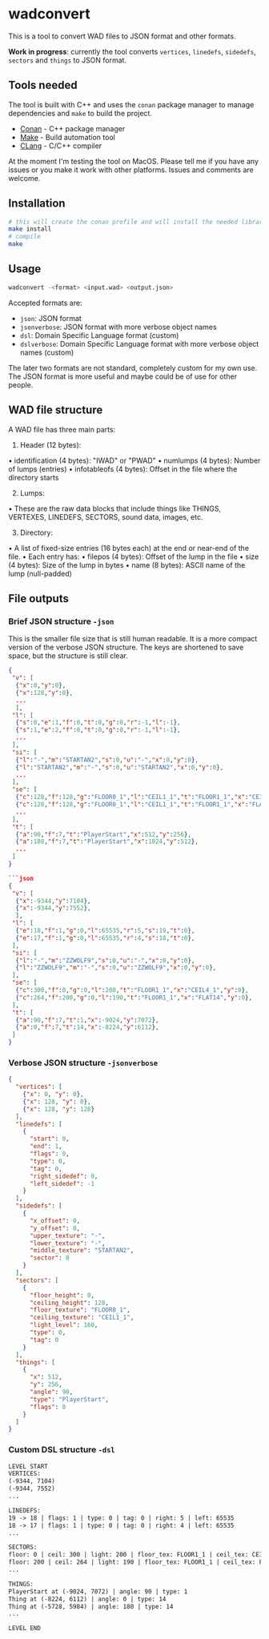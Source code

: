 
# wadconvert

This is a tool to convert WAD files to JSON format and other formats.

**Work in progress**: currently the tool converts `vertices`, `linedefs`, `sidedefs`, `sectors` and `things` to JSON format. 

## Tools needed

The tool is built with C++ and uses the `conan` package manager to manage dependencies and `make` to build the project.

- [Conan](https://conan.io/) - C++ package manager
- [Make](https://www.gnu.org/software/make/) - Build automation tool
- [CLang](https://clang.llvm.org/) - C/C++ compiler

At the moment I'm testing the tool on MacOS. Please tell me if you have any issues or you make it work with other platforms. Issues and comments are welcome.

## Installation

```bash
# this will create the conan profile and will install the needed libraries
make install
# compile
make
```

## Usage

```bash
wadconvert -<format> <input.wad> <output.json>
```

Accepted formats are:

- `json`: JSON format
- `jsonverbose`: JSON format with more verbose object names
- `dsl`: Domain Specific Language format (custom)
- `dslverbose`: Domain Specific Language format with more verbose object names (custom)

The later two formats are not standard, completely custom for my own use. The JSON format is more useful and maybe could be of use for other people.

## WAD file structure

A WAD file has three main parts:

1. Header (12 bytes):

 • identification (4 bytes): "IWAD" or "PWAD"
 • numlumps (4 bytes): Number of lumps (entries)
 • infotableofs (4 bytes): Offset in the file where the directory starts

2. Lumps:

 • These are the raw data blocks that include things like THINGS, VERTEXES, LINEDEFS, SECTORS, sound data, images, etc.

3. Directory:

 • A list of fixed-size entries (16 bytes each) at the end or near-end of the file.
 • Each entry has:
 • filepos (4 bytes): Offset of the lump in the file
 • size (4 bytes): Size of the lump in bytes
 • name (8 bytes): ASCII name of the lump (null-padded)


## File outputs

### Brief JSON structure `-json`

This is the smaller file size that is still human readable. It is a more compact version of the verbose JSON structure. The keys are shortened to save space, but the structure is still clear.

```json
{
 "v": [
  {"x":0,"y":0},
  {"x":128,"y":0},
  ...
  ],
 "l": [
  {"s":0,"e":1,"f":0,"t":0,"g":0,"r":-1,"l":-1},
  {"s":1,"e":2,"f":0,"t":0,"g":0,"r":-1,"l":-1},
  ...
 ],
 "si": [
  {"l":"-","m":"STARTAN2","s":0,"u":"-","x":0,"y":0},
  {"l":"STARTAN2","m":"-","s":0,"u":"STARTAN2","x":0,"y":0},
  ...
 ],
 "se": [
  {"c":128,"f":128,"g":"FLOOR0_1","l":"CEIL1_1","t":"FLOOR1_1","x":"CEIL4_1","y":"FLAT14"},
  {"c":128,"f":128,"g":"FLOOR0_1","l":"CEIL1_1","t":"FLOOR1_1","x":"FLAT14","y":"FLAT14"},
  ...
 ],
 "t": [
  {"a":90,"f":7,"t":"PlayerStart","x":512,"y":256},
  {"a":180,"f":7,"t":"PlayerStart","x":1024,"y":512},
  ...
 ]
}

```json
{
 "v": [
  {"x":-9344,"y":7104},
  {"x":-9344,"y":7552},
  ],
 "l": [
  {"e":18,"f":1,"g":0,"l":65535,"r":5,"s":19,"t":0},
  {"e":17,"f":1,"g":0,"l":65535,"r":4,"s":18,"t":0},
 ],
 "si": [
  {"l":"-","m":"ZZWOLF9","s":0,"u":"-","x":0,"y":0},
  {"l":"ZZWOLF9","m":"-","s":0,"u":"ZZWOLF9","x":0,"y":0},
 ],
 "se": [
  {"c":300,"f":0,"g":0,"l":200,"t":"FLOOR1_1","x":"CEIL4_1","y":0},
  {"c":264,"f":200,"g":0,"l":190,"t":"FLOOR1_1","x":"FLAT14","y":0},  
 ],
 "t": [
  {"a":90,"f":7,"t":1,"x":-9024,"y":7072},
  {"a":0,"f":7,"t":14,"x":-8224,"y":6112},
 ]
}
```

### Verbose JSON structure `-jsonverbose`

```json
{
  "vertices": [
    {"x": 0, "y": 0},
    {"x": 128, "y": 0},
    {"x": 128, "y": 128}
  ],
  "linedefs": [
    {
      "start": 0,
      "end": 1,
      "flags": 0,
      "type": 0,
      "tag": 0,
      "right_sidedef": 0,
      "left_sidedef": -1
    }
  ],
  "sidedefs": [
    {
      "x_offset": 0,
      "y_offset": 0,
      "upper_texture": "-",
      "lower_texture": "-",
      "middle_texture": "STARTAN2",
      "sector": 0
    }
  ],
  "sectors": [
    {
      "floor_height": 0,
      "ceiling_height": 128,
      "floor_texture": "FLOOR0_1",
      "ceiling_texture": "CEIL1_1",
      "light_level": 160,
      "type": 0,
      "tag": 0
    }
  ],
  "things": [
    {
      "x": 512,
      "y": 256,
      "angle": 90,
      "type": "PlayerStart",
      "flags": 0
    }
  ]
}
```

### Custom DSL structure `-dsl`

```txt
LEVEL START
VERTICES:
(-9344, 7104)
(-9344, 7552)
...

LINEDEFS:
19 -> 18 | flags: 1 | type: 0 | tag: 0 | right: 5 | left: 65535
18 -> 17 | flags: 1 | type: 0 | tag: 0 | right: 4 | left: 65535
...

SECTORS:
floor: 0 | ceil: 300 | light: 200 | floor_tex: FLOOR1_1 | ceil_tex: CEIL4_1
floor: 200 | ceil: 264 | light: 190 | floor_tex: FLOOR1_1 | ceil_tex: FLAT14
...

THINGS:
PlayerStart at (-9024, 7072) | angle: 90 | type: 1
Thing at (-8224, 6112) | angle: 0 | type: 14
Thing at (-5728, 5984) | angle: 180 | type: 14
...

LEVEL END
```
